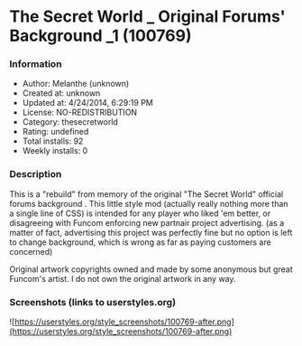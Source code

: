 # The Secret World _ Original Forums' Background _1 (100769)

### Information
- Author: Melanthe (unknown)
- Created at: unknown
- Updated at: 4/24/2014, 6:29:19 PM
- License: NO-REDISTRIBUTION
- Category: thesecretworld
- Rating: undefined
- Total installs: 92
- Weekly installs: 0


### Description
This is a "rebuild" from memory of the original "The Secret World" official forums background .
This little style mod (actually really nothing more than a single line of CSS) is intended for any player who liked 'em better, or disagreeing with Funcom enforcing new partnair project advertising.
(as a matter of fact, advertising this project was perfectly fine but no option is left to change background, which is wrong as far as paying customers are concerned)

Original artwork copyrights owned and made by some anonymous but great Funcom's artist.
I do not own the original artwork in any way.


### Screenshots (links to userstyles.org)
![https://userstyles.org/style_screenshots/100769-after.png](https://userstyles.org/style_screenshots/100769-after.png)


